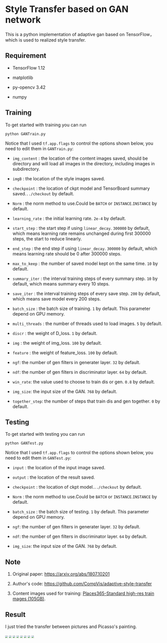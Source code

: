 # Style Transfer based on GAN network

This is a python implementation of adaptive gan based on TensorFlow，which is used to realized style transfer.


## Requirement

- TensorFlow 1.12

- matplotlib

- py-opencv 3.42

- numpy


## Training

To get started with training you can run
```
python GANTrain.py
```
Notice that I used `tf.app.flags` to control the options shown below, you need to edit them in `GANTrain.py`:

 - `img_content` : the location of the content images saved, should be directory and will load all images in the directory, including images in subdirectory.

 - `imgB` : the location of the style images saved.

 - `checkpoint` : the location of ckpt model and TensorBoard summary saved.`../checkout` by default.

 - `Norm` : the norm method to use.Could be `BATCH` or `INSTANCE`.`INSTANCE` by default.

 - `learning_rate` : the initial learning rate. `2e-4` by default.

 - `start_step` : the start step if using `linear_decay`. `300000` by default, which means learning rate remains unchanged during first 300000 steps, the start to reduce linearly.

 - `end_step` : the end step if using `linear_decay`. `300000` by default, which means learning rate should be 0 after 300000 steps.

 - `max_to_keep` : the number of saved model kept on the same time. `10` by default.

- `summary_iter` : the interval training steps of every summary step. `10` by default, which means summary every 10 steps.

- `save_iter` : the interval training steps of every save step. `200` by default, which means save model every 200 steps.

- `batch_size` : the batch size of training. `1` by default. This parameter depend on GPU memory.

- `multi_threads` : the number of threads used to load images. `5` by default.

- `discr` : the weight of D_loss. `1` by default.

- `img` : the weight of img_loss. `100` by default.

- `feature` : the weight of feature_loss. `100` by default.

- `ngf`: the number of gen filters in generater layer. `32` by default.

- `ndf`: the number of gen filters in discriminator layer. `64` by default.

- `win_rate`: the value used to choose to train dis or gen. `0.8` by default.

- `img_size`: the input size of the GAN. `768` by default.

- `together_step`: the number of steps that train dis and gen together. `0` by default.


## Testing

To get started with testing you can run
```
python GANTest.py
```
Notice that I used `tf.app.flags` to control the options shown below, you need to edit them in `GANTest.py`:

 - `input` : the location of the input image saved.

 - `output` : the location of the result saved.

 - `checkpoint` : the location of ckpt model.`../checkout` by default.

 - `Norm` : the norm method to use.Could be `BATCH` or `INSTANCE`.`INSTANCE` by default.

- `batch_size` : the batch size of testing. `1` by default. This parameter depend on GPU memory.

- `ngf`: the number of gen filters in generater layer. `32` by default.

- `ndf`: the number of gen filters in discriminator layer. `64` by default.

- `img_size`: the input size of the GAN. `768` by default.

## Note

1. Original paper: https://arxiv.org/abs/1807.10201

2. Author's code: https://github.com/CompVis/adaptive-style-transfer

3. Content images used for training: [Places365-Standard high-res train mages (105GB)](http://data.csail.mit.edu/places/places365/train_large_places365standard.tar).  

## Result

I just tried the transfer between pictures and Picasso's painting.

<img src="./result/IMG_2071.jpg" style="zoom:50%">

<img src="./result/IMG_2075.jpg" style="zoom:50%">

<img src="./result/IMG_2076.jpg" style="zoom:50%">

<img src="./result/IMG_2072.jpg" style="zoom:50%">

<img src="./result/IMG_2077.jpg" style="zoom:50%">

<img src="./result/IMG_2074.jpg" style="zoom:50%">

<img src="./result/IMG_2078.jpg" style="zoom:50%">

<img src="./result/IMG_2073.jpg" style="zoom:50%">

